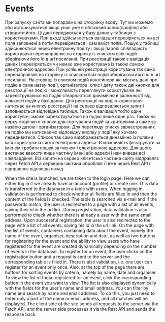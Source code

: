 # Events
При запуску сайта ми попадаємо на стоорінку входу. Тут ми можемо або авторизуватися якщо  унас уже є обліковий запис(профіль) або створити його. Ці дані передаються у базу даних у таблицю з користувачами. При вході здійсьнюється валідація перевіряється чи всі поля заповнені а потім перевіряється і сам вміст полів. Пошук у таблиці здійсьнюється через електронну пошту і якщо паролі співпадають користувача перенаправляє на сторінку із списком всіх подій зберігаючи його id в url посиланні. При реєстрації також є валідація даних і перевіряється чи немає вже користувача із такою самою електронною адресою. При успішній реєстрації користувача так само перенаправляє на сторінку із списком всіх подій зберігаючи його id в url посиланні. 
На сторінці із списком подій контейнери які містять дані про подію а саме назву події, організатора, опис і дату також дві кнопки для реєстрації на подію і можлливість переглянути користувачів які зареєструвалися на подію створюються динамічно в залежності від кількості подій у базі даних. Для реєстрації на подію користувач натискає на кнопку реєстрації і на сервер відправляється запит і заповнюється відповідна таблиця. Також є валідація тобто один користувач зможе зареєструватися на подію лише один раз. Також на верху сторінки є кнопки для сортування подій за критеріями а саме за назвою датою і організатором.
Для перегляду списку зареєстрованих на подію ми натискаємо відповідну кнопку у події яку хочемо передивитися. Список так само відображається динамічно із полями ім'я користувача і його електронна адреса. Є можливість фільтрувати за іменем і робити пошук за іменем і електронною адресою. Для цього вистачає ввессти лише частину імені або адреси і нам виведе всі співпаддіння. 
Всі запити на сервер клієнтська частина сайту відправляє через Fetch API а серверна частина обробляє її вже через Rest API і відправляє відповідь назад. 

When the site is launched, we are taken to the login page. Here we can either log in if we already have an account (profile) or create one. This data is transferred to the database in a table with users. When logging in, validation is performed to check whether all fields are filled in and then the content of the fields is checked. The table is searched via e-mail and if the passwords match, the user is redirected to a page with a list of all events, saving their id in the url link. During registration, data validation is also performed to check whether there is already a user with the same email address. Upon successful registration, the user is also redirected to the page with a list of all events, saving his id in the url link. 
On the page with the list of events, containers containing data about the event, namely the name of the event, organiser, description and date, as well as two buttons for registering for the event and the ability to view users who have registered for the event are created dynamically depending on the number of events in the database. To register for an event, the user clicks on the registration button and a request is sent to the server and the corresponding table is filled in. There is also validation, i.e. one user can register for an event only once. Also, at the top of the page there are buttons for sorting events by criteria, namely by name, date and organiser.
To view the list of those registered for an event, click the corresponding button in the event you want to view. The list is also displayed dynamically with the fields for the user's name and email address. You can filter by name and search by name and email address. To do this, you just need to enter only a part of the name or email address, and all matches will be displayed. 
The client side of the site sends all requests to the server via the Fetch API, and the server side processes it via the Rest API and sends the response back. 
